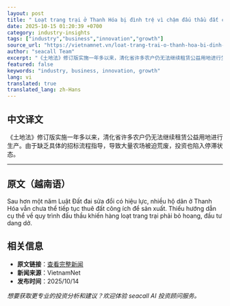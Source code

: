 ```yaml
---
layout: post
title: " Loạt trang trại ở Thanh Hóa bị đình trệ vì chậm đấu thầu đất công ích "
date: 2025-10-15 01:20:39 +0700
category: industry-insights
tags: ["industry","business","innovation","growth"]
source_url: "https://vietnamnet.vn/loat-trang-trai-o-thanh-hoa-bi-dinh-tre-vi-cham-dau-thau-dat-cong-ich-2451620.html"
author: "seacall Team"
excerpt: "《土地法》修订版实施一年多以来，清化省许多农户仍无法继续租赁公益用地进行生产。由于缺乏具体的招标流程指导，导致大量农场被迫荒废，投资也陷入停滞状态。..."
featured: false
keywords: "industry, business, innovation, growth"
lang: vi
translated: true
translated_lang: zh-Hans
---
```


## 中文译文

《土地法》修订版实施一年多以来，清化省许多农户仍无法继续租赁公益用地进行生产。由于缺乏具体的招标流程指导，导致大量农场被迫荒废，投资也陷入停滞状态。

---

## 原文（越南语）

Sau hơn một năm Luật Đất đai sửa đổi có hiệu lực, nhiều hộ dân ở Thanh Hóa vẫn chưa thể tiếp tục thuê đất công ích để sản xuất. Thiếu hướng dẫn cụ thể về quy trình đấu thầu khiến hàng loạt trang trại phải bỏ hoang, đầu tư dang dở.

## 相关信息

- **原文链接**：[查看完整新闻](https://vietnamnet.vn/loat-trang-trai-o-thanh-hoa-bi-dinh-tre-vi-cham-dau-thau-dat-cong-ich-2451620.html)
- **新闻来源**：VietnamNet
- **发布时间**：2025/10/14

*想要获取更专业的投资分析和建议？欢迎体验 seacall AI 投资顾问服务。*